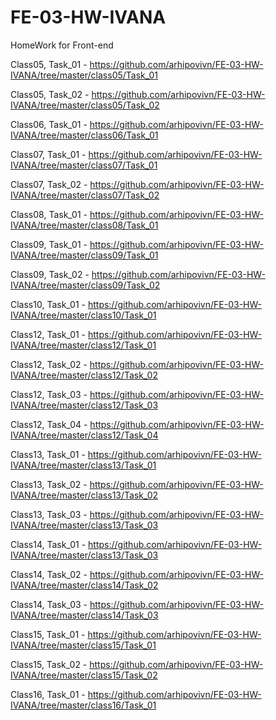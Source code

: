 # FE-03-HW-IVANA
HomeWork for Front-end

Class05, Task_01 - https://github.com/arhipovivn/FE-03-HW-IVANA/tree/master/class05/Task_01

Class05, Task_02 - https://github.com/arhipovivn/FE-03-HW-IVANA/tree/master/class05/Task_02

Class06, Task_01 - https://github.com/arhipovivn/FE-03-HW-IVANA/tree/master/class06/Task_01

Class07, Task_01 - https://github.com/arhipovivn/FE-03-HW-IVANA/tree/master/class07/Task_01

Class07, Task_02 - https://github.com/arhipovivn/FE-03-HW-IVANA/tree/master/class07/Task_02

Class08, Task_01 - https://github.com/arhipovivn/FE-03-HW-IVANA/tree/master/class08/Task_01

Class09, Task_01 - https://github.com/arhipovivn/FE-03-HW-IVANA/tree/master/class09/Task_01

Class09, Task_02 - https://github.com/arhipovivn/FE-03-HW-IVANA/tree/master/class09/Task_02

Class10, Task_01 - https://github.com/arhipovivn/FE-03-HW-IVANA/tree/master/class10/Task_01

Class12, Task_01 - https://github.com/arhipovivn/FE-03-HW-IVANA/tree/master/class12/Task_01

Class12, Task_02 - https://github.com/arhipovivn/FE-03-HW-IVANA/tree/master/class12/Task_02

Class12, Task_03 - https://github.com/arhipovivn/FE-03-HW-IVANA/tree/master/class12/Task_03

Class12, Task_04 - https://github.com/arhipovivn/FE-03-HW-IVANA/tree/master/class12/Task_04

Class13, Task_01 - https://github.com/arhipovivn/FE-03-HW-IVANA/tree/master/class13/Task_01

Class13, Task_02 - https://github.com/arhipovivn/FE-03-HW-IVANA/tree/master/class13/Task_02

Class13, Task_03 - https://github.com/arhipovivn/FE-03-HW-IVANA/tree/master/class13/Task_03

Class14, Task_01 - https://github.com/arhipovivn/FE-03-HW-IVANA/tree/master/class13/Task_03

Class14, Task_02 - https://github.com/arhipovivn/FE-03-HW-IVANA/tree/master/class14/Task_02

Class14, Task_03 - https://github.com/arhipovivn/FE-03-HW-IVANA/tree/master/class14/Task_03

Class15, Task_01 - https://github.com/arhipovivn/FE-03-HW-IVANA/tree/master/class15/Task_01

Class15, Task_02 - https://github.com/arhipovivn/FE-03-HW-IVANA/tree/master/class15/Task_02

Class16, Task_01 - https://github.com/arhipovivn/FE-03-HW-IVANA/tree/master/class16/Task_01
